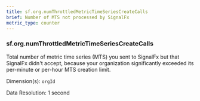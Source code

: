 ```yaml
---
title: sf.org.numThrottledMetricTimeSeriesCreateCalls
brief: Number of MTS not processed by SignalFx
metric_type: counter
---
```

### sf.org.numThrottledMetricTimeSeriesCreateCalls

Total number of metric time series (MTS) you sent to SignalFx but that SignalFx didn't accept, because your organization significantly exceeded its per-minute or per-hour MTS creation limit.

Dimension(s): `orgId`

Data Resolution: 1 second

